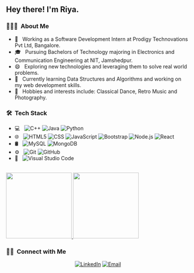 <h2> Hey there! I'm Riya.</h2>

<h3> 👨🏻‍💻 &nbsp;About Me </h3>

- 💼 &nbsp; Working as a Software Development Intern at Prodigy Technovations Pvt Ltd, Bangalore.
- 🎓 &nbsp; Pursuing Bachelors of Technology majoring in Electronics and Communication Engineering at NIT, Jamshedpur.
- 😄 &nbsp; Exploring new technologies and leveraging them to solve real world problems.
- 🌱 &nbsp; Currently learning Data Structures and Algorithms and working on my web development skills.
- 💜 &nbsp; Hobbies and interests include: Classical Dance, Retro Music and Photography.

<h3> 🛠 &nbsp;Tech Stack</h3>

- 💻 &nbsp;
  ![C++](https://img.shields.io/badge/-C++-333333?style=flat&logo=C%2B%2B&logoColor=00599C)
  ![Java](https://img.shields.io/badge/-Java-333333?style=flat&logo=Java&logoColor=007396)
  ![Python](https://img.shields.io/badge/-Python-333333?style=flat&logo=python)
- 🌐 &nbsp;
  ![HTML5](https://img.shields.io/badge/-HTML5-333333?style=flat&logo=HTML5)
  ![CSS](https://img.shields.io/badge/-CSS-333333?style=flat&logo=CSS3&logoColor=1572B6)
  ![JavaScript](https://img.shields.io/badge/-JavaScript-333333?style=flat&logo=javascript)
  ![Bootstrap](https://img.shields.io/badge/-Bootstrap-333333?style=flat&logo=bootstrap&logoColor=563D7C)
  ![Node.js](https://img.shields.io/badge/-Node.js-333333?style=flat&logo=node.js)
  ![React](https://img.shields.io/badge/-React-333333?style=flat&logo=react)
- 🛢 &nbsp;
  ![MySQL](https://img.shields.io/badge/-MySQL-333333?style=flat&logo=mysql)
  ![MongoDB](https://img.shields.io/badge/-MongoDB-333333?style=flat&logo=mongodb)
- ⚙️ &nbsp;
  ![Git](https://img.shields.io/badge/-Git-333333?style=flat&logo=git)
  ![GitHub](https://img.shields.io/badge/-GitHub-333333?style=flat&logo=github)
- 🔧 &nbsp;
  ![Visual Studio Code](https://img.shields.io/badge/-Visual%20Studio%20Code-333333?style=flat&logo=visual-studio-code&logoColor=007ACC)

<br/>

<a href="https://github.com/AVS1508">
  <img height="180em" src="https://github-readme-stats.vercel.app/api?username=riyaanand05&theme=buefy&show_icons=true" />
  <img height="180em" src="https://github-readme-stats.vercel.app/api/top-langs/?username=riyaanand05&theme=buefy&layout=compact" />
</a>

<br/>

<h3> 🤝🏻 &nbsp;Connect with Me </h3>

<p align="center">
<a href="https://www.linkedin.com/in/riya-anand-604359191/"><img alt="LinkedIn" src="https://img.shields.io/badge/LinkedIn-Riya%20Anand-blue?style=flat-square&logo=linkedin"></a>
<a href="mailto:riya.anand0508@gmail.com"><img alt="Email" src="https://img.shields.io/badge/Email-riya.anand0508@gmail.com-blue?style=flat-square&logo=gmail"></a>
</p>
